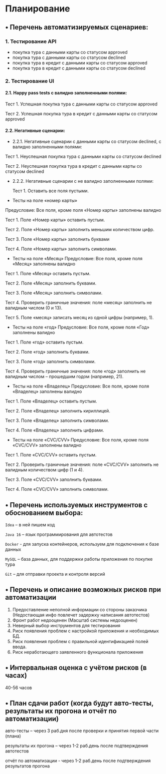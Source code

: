 # Планирование
## • Перечень автоматизируемых сценариев:
### 1. Тестирование API 
- покупка тура с данными карты со статусом approved 
- покупка тура с данными карты со статусом declined
- покупка тура в кредит с данными карты со статусом approved 
- покупка тура в кредит с данными карты со статусом declined
### 2.  Тестирование UI
#### 2.1. Happy pass tests с валидно заполненными полями:

Тест 1. Успешная покупка тура с данными карты со статусом approved 

Тест 2. Успешная покупка тура в кредит с данными карты со статусом approved 
#### 2.2. Негативные сценарии:
- 2.2.1. Негативные сценарии с данными карты со статусом declined, с валидно заполненными полями:

Тест 1. Неуспешная покупка тура с данными карты со статусом declined

Тест 2. Неуспешная покупка тура в кредит с данными карты со статусом declined

- 2.2.2. Негативные сценарии с не валидно заполненными полями:

  Тест 1. Оставить все поля пустыми. 

- Тесты на поле «номер карты»

Предусловие: Все поля, кроме поля «Номер карты» заполнены валидно

Тест 1. Поле «Номер карты» оставить пустым. 

Тест 2. Поле «Номер карты» заполнить меньшим количеством цифр.

Тест 3. Поле «Номер карты» заполнить буквами 

Тест 4. Поле «Номер карты» заполнить символами.

- Тесты на поле «Месяц»
Предусловие: Все поля, кроме поля «Месяц» заполнены валидно

Тест 1. Поле «Месяц» оставить пустым. 

Тест 2. Поле «Месяц» заполнить буквами.

Тест 3. Поле «Месяц» заполнить символами.

Тест 4. Проверить граничные значения: поле «месяц» заполнить не валидным числом (0 и 13).

Тест 5. Поле «месяц» записать месяц из одной цифры (например, 1).

- Тесты на поле «год»
Предусловие: Все поля, кроме поля «Год» заполнены валидно

Тест 1. Поле «год» оставить пустым. 

Тест 2. Поле «год» заполнить буквами.

Тест 3. Поле «год» заполнить символами.

Тест 4. Проверить граничные значения: поле «год» заполнить не валидным числом – прошедшим годом (например, 21).

- Тесты на поле «Владелец»
Предусловие: Все поля, кроме поля «Владелец» заполнены валидно

Тест 1. Поле «Владелец» оставить пустым. 

Тест 2. Поле «Владелец» заполнить кириллицей.

Тест 3. Поле «Владелец» заполнить символами.

Тест 4. Поле «Владелец» заполнить цифрами.

- Тесты на поле «CVC/CVV»
Предусловие: Все поля, кроме поля «CVC/CVV» заполнены валидно

Тест 1. Поле «CVC/CVV» оставить пустым. 

Тест 2. Проверить граничные значения: поле «CVC/CVV» заполнить не валидным количеством цифр (1 и 4).

Тест 3. Поле «CVC/CVV» заполнить буквами.

Тест 4. Поле «CVC/CVV» заполнить символами.

## •	Перечень используемых инструментов с обоснованием выбора:
```Idea``` – в ней пишем код

```Java 16``` – язык программирования для автотестов

```Docker``` -  для запуска контейнеров, используем для подключения к базе данных 

```MySQL``` – база данных, для поддержки работы приложения по покупке тура

```Git``` – для отправки проекта и контроля версий

## •	Перечень и описание возможных рисков при автоматизации
1. Предоставление неполной информации со стороны заказчика (Недостающая инфо повлечет задержку написания автотестов) 
2. Фронт работ недооценен (Масштаб системы недооценен)
3. Неверный выбор инструментов для тестирования 
4. Риск появления проблем с настройкой приложения и необходимых БД.
5. Риск появления проблем с правильной идентификацией полей ввода.
6. Риск неработающего заявленного функционала приложения

## •	Интервальная оценка с учётом рисков (в часах)
40-56 часов
## •	План сдачи работ (когда будут авто-тесты, результаты их прогона и отчёт по автоматизации)
авто-тесты – через 3 раб.дня после проверки и принятия первой части (плана)

результаты их прогона – через 1-2 раб.день после подтверждения автотестов

отчёт по автоматизации - через 1-2 раб.день после подтверждения результатов прогона
